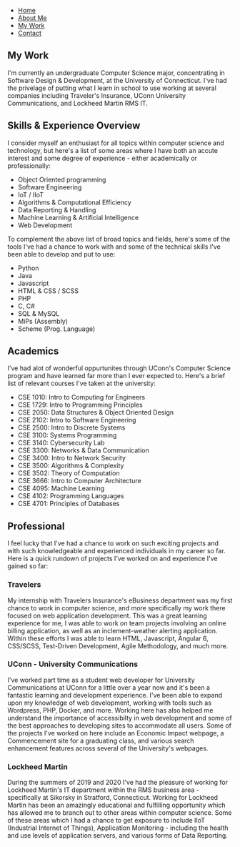<!doctype html>
<html>
    <head>
        <title>Conrad Korzon</title>
        <link rel="stylesheet" href="/global.css">
        <link rel="apple-touch-icon" sizes="57x57" href="/content/apple-icon-57x57.png">
        <link rel="apple-touch-icon" sizes="60x60" href="/content/apple-icon-60x60.png">
        <link rel="apple-touch-icon" sizes="72x72" href="/content/apple-icon-72x72.png">
        <link rel="apple-touch-icon" sizes="76x76" href="/content/apple-icon-76x76.png">
        <link rel="apple-touch-icon" sizes="114x114" href="/content/apple-icon-114x114.png">
        <link rel="apple-touch-icon" sizes="120x120" href="/content/apple-icon-120x120.png">
        <link rel="apple-touch-icon" sizes="144x144" href="/content/apple-icon-144x144.png">
        <link rel="apple-touch-icon" sizes="152x152" href="/content/apple-icon-152x152.png">
        <link rel="apple-touch-icon" sizes="180x180" href="/content/apple-icon-180x180.png">
        <link rel="icon" type="image/png" sizes="192x192"  href="/content/android-icon-192x192.png">
        <link rel="icon" type="image/png" sizes="32x32" href="/content/favicon-32x32.png">
        <link rel="icon" type="image/png" sizes="96x96" href="/content/favicon-96x96.png">
        <link rel="icon" type="image/png" sizes="16x16" href="/content/favicon-16x16.png">
        <link rel="manifest" href="/content/manifest.json">
        <meta name="msapplication-TileColor" content="#ffffff">
        <meta name="msapplication-TileImage" content="/content/ms-icon-144x144.png">
        <meta name="theme-color" content="#ffffff">
    </head>
    <body>
        <div class="navbar">
            <div class="navContent">
                <ul>
                    <li><a class="link" href='/'>Home</a></li>
                    <li><a class="link" href='/AboutMe'>About Me</a></li>
                    <li><a class="link" href='/MyWork'>My Work</a></li>
                    <li><a class="link" href='/Contact'>Contact</a></li>
                </ul>
            </div>
        </div>
        <div class="bodyContainer white first">
            <h2>My Work</h2>
            <p>
                I'm currently an undergraduate Computer Science major, concentrating in Software Design & Development, at the University of Connecticut. 
                I've had the privelage of  putting what I learn in school to use working at several companies including Traveler's Insurance, UConn University 
                Communications, and Lockheed Martin RMS IT. 
            </p>
        </div>
        <div class="bodyContainer white">
            <h2>Skills & Experience Overview</h2>
            <p>
                I consider myself an enthusiast for all topics within computer science and technology, but here's a list of some areas where I have both an accute interest
                and some degree of experience - either academically or professionally:
            </p>
            <ul>
                <li>Object Oriented programming</li>
                <li>Software Engineering</li>
                <li>IoT / IIoT</li>
                <li>Algorithms & Computational Efficiency</li>
                <li>Data Reporting & Handling</li>
                <li>Machine Learning & Artificial Intelligence</li>
                <li>Web Development</li>
            </ul>
            <p>
                To complement the above list of broad topics and fields, here's some of the tools I've had a chance to work with and some of the technical skills I've 
                been able to develop and put to use:
            </p>
            <ul>
                <li>Python</li>
                <li>Java</li>
                <li>Javascript</li>
                <li>HTML & CSS / SCSS</li>
                <li>PHP</li>
                <li>C, C#</li>
                <li>SQL & MySQL</li>
                <li>MiPs (Assembly)</li>
                <li>Scheme (Prog. Language)</li>
            </ul>
        </div>
        <div class="bodyContainer white">
            <h2>Academics</h2>
            <p>
                I've had alot of wonderful oppurtunites through UConn's Computer Science program and have learned far more than I ever expected to. Here's a brief list
                of relevant courses I've taken at the university: 
            </p>
            <ul>
                <li>CSE 1010: Intro to Computing for Engineers</li>
                <li>CSE 1729: Intro to Programming Principles</li>
                <li>CSE 2050: Data Structures & Object Oriented Design</li>
                <li>CSE 2102: Intro to Software Engineering</li>
                <li>CSE 2500: Intro to Discrete Systems</li>
                <li>CSE 3100: Systems Programming</li>
                <li>CSE 3140: Cybersecurity Lab</li>
                <li>CSE 3300: Networks & Data Communication</li>
                <li>CSE 3400: Intro to Network Security</li>
                <li>CSE 3500: Algorithms & Complexity</li>
                <li>CSE 3502: Theory of Computation</li>
                <li>CSE 3666: Intro to Computer Architecture</li>
                <li>CSE 4095: Machine Learning</li>
                <li>CSE 4102: Programming Languages</li>
                <li>CSE 4701: Principles of Databases</li>
            </ul>
        </div>
        <div class="bodyContainer white">
            <h2>Professional</h2>
            <p>
                I feel lucky that I've had a chance to work on such exciting projects and with such knowledgeable and experienced individuals in my career so far. Here is a 
                quick rundown of projects I've worked on and experience I've gained so far:
            </p>
            <h3>Travelers</h3>
            <p>
                My internship with Travelers Insurance's eBusiness department was my first chance to work in computer science, and more specifically my work there focused on
                web application development. This was a great learning experience for me, I was able to work on team projects involving an online billing application, as well
                as an inclement-weather alerting application. Within these efforts I was able to learn HTML, Javascript, Angular 6, CSS/SCSS, Test-Driven Development, 
                Agile Methodology, and much more.
            </p>
            <h3>UConn - University Communications</h3>
            <p>
                I've worked part time as a student web developer for University Communications at UConn for a little over a year now and it's been a fantastic learning and 
                development experience. I've been able to expand upon my knowledge of web development, working with tools such as Wordpress, PHP, Docker, and more. Working here
                has also helped me understand the importance of accessibilty in web development and some of the best approaches to developing sites to accommodate all users. 
                Some of the projects I've worked on here include an Economic Impact webpage, a Commencement site for a graduating class, and various search enhancement features across
                several of the University's webpages. 
            </p>
            <h3>Lockheed Martin</h3>
            <p>
                During the summers of 2019 and 2020 I've had the pleasure of working for Lockheed Martin's IT department within the RMS business area - specifically at Sikorsky
                in Stratford, Connecticut. Working for Lockheed Martin has been an amazingly educational and fulfilling opportunity which has allowed me to branch out to other areas
                within computer science. Some of these areas which I had a chance to get exposure to include IIoT (Industrial Internet of Things), Application Monitoring - including 
                the health and use levels of application servers, and various forms of Data Reporting.
            </p>
        </div>
    </body>
</html>